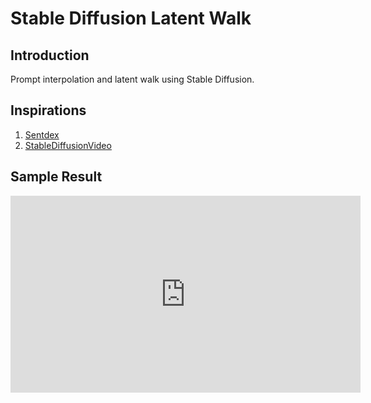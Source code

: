 # Stable Diffusion Latent Walk

## Introduction
Prompt interpolation and latent walk using Stable Diffusion. 

## Inspirations

1. [Sentdex](https://www.youtube.com/watch?v=275_oeBw3vY&ab_channel=sentdex)
2. [StableDiffusionVideo](https://github.com/nateraw/stable-diffusion-videos)

## Sample Result

<iframe width="560" height="315" src="https://youtu.be/HTU_nNVAvs4" frameborder="0" allow="accelerometer; autoplay; encrypted-media; gyroscope; picture-in-picture" allowfullscreen></iframe>

